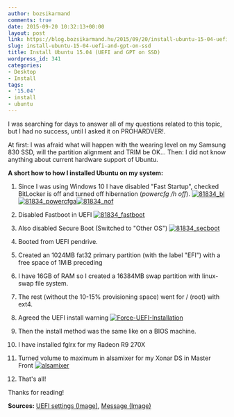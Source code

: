 ```yaml
---
author: bozsikarmand
comments: true
date: 2015-09-20 10:32:13+00:00
layout: post
link: https://blog.bozsikarmand.hu/2015/09/20/install-ubuntu-15-04-uefi-and-gpt-on-ssd/
slug: install-ubuntu-15-04-uefi-and-gpt-on-ssd
title: Install Ubuntu 15.04 (UEFI and GPT on SSD)
wordpress_id: 341
categories:
- Desktop
- Install
tags:
- '15.04'
- install
- ubuntu
---
```


I was searching for days to answer all of my questions related to this topic, but I had no success, until I asked it on PROHARDVER!.

At first: I was afraid what will happen with the wearing level on my Samsung 830 SSD, will the partition alignment and TRIM be OK...
Then: I did not know anything about current hardware support of Ubuntu.

**A short how to how I installed Ubuntu on my system:**



	
  1. Since I was using Windows 10 I have disabled "Fast Startup", checked BitLocker is off and turned off hibernation (_powercfg /h off_).
[![81834_bl](https://blog.bozsikarmand.hu/wp-content/uploads/2015/09/81834_bl-300x74.png)](https://blog.bozsikarmand.hu/wp-content/uploads/2015/09/81834_bl.png)[![81834_powercfga](https://blog.bozsikarmand.hu/wp-content/uploads/2015/09/81834_powercfga-251x300.png)](https://blog.bozsikarmand.hu/wp-content/uploads/2015/09/81834_powercfga.png)[![81834_nof](https://blog.bozsikarmand.hu/wp-content/uploads/2015/09/81834_nof-300x211.png)](https://blog.bozsikarmand.hu/wp-content/uploads/2015/09/81834_nof.png)

	
  2. Disabled Fastboot in UEFI
[![81834_fastboot](https://blog.bozsikarmand.hu/wp-content/uploads/2015/09/81834_fastboot-300x225.png)](https://blog.bozsikarmand.hu/wp-content/uploads/2015/09/81834_fastboot.png)

	
  3. Also disabled Secure Boot (Switched to "Other OS")
[![81834_secboot](https://blog.bozsikarmand.hu/wp-content/uploads/2015/09/81834_secboot-300x225.png)](https://blog.bozsikarmand.hu/wp-content/uploads/2015/09/81834_secboot.png)

	
  4. Booted from UEFI pendrive.

	
  5. Created an 1024MB fat32 primary partition (with the label "EFI") with a free space of 1MiB preceding

	
  6. I have 16GB of RAM so I created a 16384MB swap partition with linux-swap file system.

	
  7. The rest (without the 10-15% provisioning space) went for / (root) with ext4.

	
  8. Agreed the UEFI install warning
[![Force-UEFI-Installation](https://blog.bozsikarmand.hu/wp-content/uploads/2015/09/Force-UEFI-Installation-300x225.jpeg)](https://blog.bozsikarmand.hu/wp-content/uploads/2015/09/Force-UEFI-Installation.jpeg)

	
  9. Then the install method was the same like on a BIOS machine.

	
  10. I have installed fglrx for my Radeon R9 270X

	
  11. Turned volume to maximum in alsamixer for my Xonar DS in Master Front
[![alsamixer](https://blog.bozsikarmand.hu/wp-content/uploads/2015/09/alsamixer-300x177.png)](https://blog.bozsikarmand.hu/wp-content/uploads/2015/09/alsamixer.png)

	
  12. That's all!


Thanks for reading!

__Sources:__ [UEFI settings (Image)](http://www.eightforums.com/tutorials/17058-secure-boot-enable-disable-uefi-2.html), [Message (Image)](http://www.tecmint.com/wp-content/uploads/2015/04/Force-UEFI-Installation.jpeg)